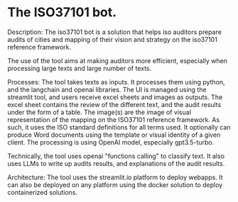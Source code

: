 # The ISO37101 bot.

Description: The iso37101 bot is a solution that helps iso auditors prepare audits of cities and mapping of their vision and strategy on the iso37101 reference framework.

The use of the tool aims at making auditors more efficient, especially when processing large texts and large number of texts.

Processes: The tool takes texts as inputs. It processes them using python, and the langchain and openai libraries. The UI is managed using the streamlit tool, and users receive excel sheets and images as outputs. The excel sheet contains the review of the different text, and the audit results under the form of a table. The image(s) are the image of visual representation of the mapping on the ISO37101 reference framework. As such, it uses the ISO standard definitions for all terms used. It optionally can produce Word documents using the template or visual identity of a given client. The processing is using OpenAI model, especially gpt3.5-turbo.

Technically, the tool uses openai "functions calling" to classify text. It also uses LLMs to write up audits results, and explanations of the audit results.

Architecture: The tool uses the streamlit.io platform to deploy webapps. It can also be deployed on any platform using the docker solution to deploy containerized solutions.